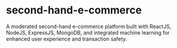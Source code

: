 # second-hand-e-commerce
A moderated second-hand e-commerce platform built with ReactJS, NodeJS, ExpressJS, MongoDB, and integrated machine learning for enhanced user experience and transaction safety.
